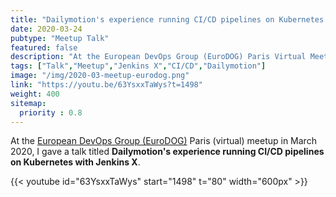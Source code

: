 ```yaml
---
title: "Dailymotion's experience running CI/CD pipelines on Kubernetes with Jenkins X"
date: 2020-03-24
pubtype: "Meetup Talk"
featured: false
description: "At the European DevOps Group (EuroDOG) Paris Virtual Meetup, I gave a talk about Dailymotion's experience running CI/CD pipelines on Kubernetes with Jenkins X."
tags: ["Talk","Meetup","Jenkins X","CI/CD","Dailymotion"]
image: "/img/2020-03-meetup-eurodog.png"
link: "https://youtu.be/63YsxxTaWys?t=1498"
weight: 400
sitemap:
  priority : 0.8
---
```


At the [European DevOps Group (EuroDOG)](https://www.nadog.org/) Paris (virtual) meetup in March 2020, I gave a talk titled **Dailymotion's experience running CI/CD pipelines on Kubernetes with Jenkins X**.

{{< youtube id="63YsxxTaWys" start="1498" t="80" width="600px" >}}
